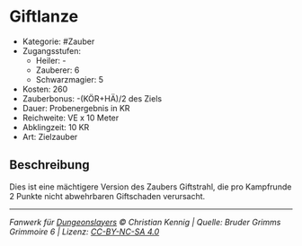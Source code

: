# Giftlanze

- Kategorie: #Zauber
- Zugangsstufen:
  - Heiler: -
  - Zauberer: 6
  - Schwarzmagier: 5
- Kosten: 260
- Zauberbonus: -(KÖR+HÄ)/2 des Ziels
- Dauer: Probenergebnis in KR
- Reichweite: VE x 10 Meter
- Abklingzeit: 10 KR
- Art: Zielzauber

## Beschreibung

Dies ist eine mächtigere Version des Zaubers Giftstrahl, die pro Kampfrunde 2 Punkte nicht abwehrbaren Giftschaden verursacht.

---

_Fanwerk für [Dungeonslayers](https://www.dungeonslayers.net/) © Christian Kennig | Quelle: Bruder Grimms Grimmoire 6 | Lizenz: [CC-BY-NC-SA 4.0](https://creativecommons.org/licenses/by-nc-sa/4.0/deed.de)_

